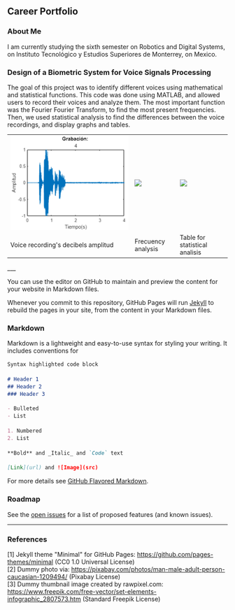 ## Career Portfolio

### About Me
I am currently studying the sixth semester on Robotics and Digital Systems, on Instituto Tecnológico y Estudios Superiores de Monterrey, on Mexico.

### Design of a Biometric System for Voice Signals Processing
The goal of this project was to identify different voices using mathematical and statistical functions. This code was done using MATLAB, and allowed users to record their voices and analyze them. The most important function was the Fourier Fourier Transform, to find the most present frequencies. Then, we used statistical analysis to find the differences between the voice recordings, and display graphs and tables.

<table style="width:100%">
<tr>
<td>
<img src="images/AMplitud.png">
</a>
</td>
<td><img src="http://i3.ytimg.com/vi/-pWSQYpkkjk/maxresdefault.jpg">
</a>
</td>
<td>
<img src="http://i3.ytimg.com/vi/3GymExBkKjE/maxresdefault.jpg">
</a>
</td>
</tr>
<tr>
<td>
Voice recording's decibels amplitud
</a>
</td>
<td>
Frecuency analysis 
</a>
</td>
<td>
Table for statistical analisis
</a>
</td>
</tr>
</table>
___

You can use the editor on GitHub to maintain and preview the content for your website in Markdown files.

Whenever you commit to this repository, GitHub Pages will run [Jekyll](https://jekyllrb.com/) to rebuild the pages in your site, from the content in your Markdown files.

### Markdown

Markdown is a lightweight and easy-to-use syntax for styling your writing. It includes conventions for

```markdown
Syntax highlighted code block

# Header 1
## Header 2
### Header 3

- Bulleted
- List

1. Numbered
2. List

**Bold** and _Italic_ and `Code` text

[Link](url) and ![Image](src)
```

For more details see [GitHub Flavored Markdown](https://guides.github.com/features/mastering-markdown/).

### Roadmap

See the [open issues](https://github.com/evanca/quick-portfolio/issues) for a list of proposed features (and known issues).
___

### References

[1] Jekyll theme "Minimal" for GitHub Pages: https://github.com/pages-themes/minimal (CC0 1.0 Universal License)
<br>[2] Dummy photo via: https://pixabay.com/photos/man-male-adult-person-caucasian-1209494/ (Pixabay License)
<br>[3] Dummy thumbnail image created by rawpixel.com: https://www.freepik.com/free-vector/set-elements-infographic_2807573.htm (Standard Freepik License)
